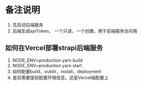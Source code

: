 # 备注说明
1. 先启动后端服务
2. 后端生成apiToken， 一个只读，一个创建。用于前端服务访问用

## 如何在Vercel部署strapi后端服务
1. NODE_ENV=production yarn build
2. NODE_ENV=production yarn start
3. 如何配置build，outdir，install，deployment
4. 是否需要提前配置环境信息，还是Vercel端配置上